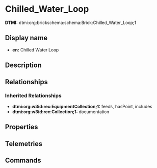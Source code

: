 # Chilled_Water_Loop
**DTMI:** dtmi:org:brickschema:schema:Brick:Chilled_Water_Loop;1
## Display name
- **en:** Chilled Water Loop
## Description
## Relationships
### Inherited Relationships
* **dtmi:org:w3id:rec:EquipmentCollection;1:** feeds, hasPoint, includes
* **dtmi:org:w3id:rec:Collection;1:** documentation
## Properties
## Telemetries
## Commands
